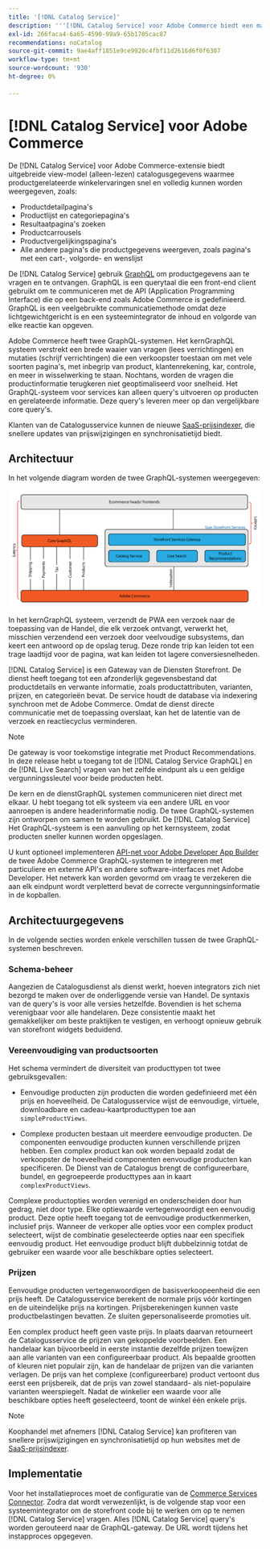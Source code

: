```yaml
---
title: '[!DNL Catalog Service]'
description: '''[!DNL Catalog Service] voor Adobe Commerce biedt een manier om de inhoud van de pagina''s met productweergaven en de pagina''s met productlijsten veel sneller op te halen dan de GraphQL-zoekopdrachten van de native Adobe Commerce.'''
exl-id: 266faca4-6a65-4590-99a9-65b1705cac87
recommendations: noCatalog
source-git-commit: 9ae4aff1851e9ce9920c4fbf11d2616d6f0f6307
workflow-type: tm+mt
source-wordcount: '930'
ht-degree: 0%

---
```


# [!DNL Catalog Service] voor Adobe Commerce

De [!DNL Catalog Service] voor Adobe Commerce-extensie biedt uitgebreide view-model (alleen-lezen) catalogusgegevens waarmee productgerelateerde winkelervaringen snel en volledig kunnen worden weergegeven, zoals:

* Productdetailpagina&#39;s
* Productlijst en categoriepagina&#39;s
* Resultaatpagina&#39;s zoeken
* Productcarrousels
* Productvergelijkingspagina&#39;s
* Alle andere pagina&#39;s die productgegevens weergeven, zoals pagina&#39;s met een cart-, volgorde- en wenslijst

De [!DNL Catalog Service] gebruik [GraphQL](https://graphql.org/) om productgegevens aan te vragen en te ontvangen. GraphQL is een querytaal die een front-end client gebruikt om te communiceren met de API (Application Programming Interface) die op een back-end zoals Adobe Commerce is gedefinieerd. GraphQL is een veelgebruikte communicatiemethode omdat deze lichtgewichtgericht is en een systeemintegrator de inhoud en volgorde van elke reactie kan opgeven.

Adobe Commerce heeft twee GraphQL-systemen. Het kernGraphQL systeem verstrekt een brede waaier van vragen (lees verrichtingen) en mutaties (schrijf verrichtingen) die een verkoopster toestaan om met vele soorten pagina&#39;s, met inbegrip van product, klantenrekening, kar, controle, en meer in wisselwerking te staan. Nochtans, worden de vragen die productinformatie terugkeren niet geoptimaliseerd voor snelheid. Het GraphQL-systeem voor services kan alleen query&#39;s uitvoeren op producten en gerelateerde informatie. Deze query&#39;s leveren meer op dan vergelijkbare core query&#39;s.

Klanten van de Catalogusservice kunnen de nieuwe [SaaS-prijsindexer](../price-index/index.md), die snellere updates van prijswijzigingen en synchronisatietijd biedt.

## Architectuur

In het volgende diagram worden de twee GraphQL-systemen weergegeven:

![Catalogusarchitectuurdiagram](assets/catalog-service-architecture.png)

In het kernGraphQL systeem, verzendt de PWA een verzoek naar de toepassing van de Handel, die elk verzoek ontvangt, verwerkt het, misschien verzendend een verzoek door veelvoudige subsystems, dan keert een antwoord op de opslag terug. Deze ronde trip kan leiden tot een trage laadtijd voor de pagina, wat kan leiden tot lagere conversiesnelheden.

[!DNL Catalog Service] is een Gateway van de Diensten Storefront. De dienst heeft toegang tot een afzonderlijk gegevensbestand dat productdetails en verwante informatie, zoals productattributen, varianten, prijzen, en categorieën bevat. De service houdt de database via indexering synchroon met de Adobe Commerce.
Omdat de dienst directe communicatie met de toepassing overslaat, kan het de latentie van de verzoek en reactiecyclus verminderen.

>[!NOTE]
>
>De gateway is voor toekomstige integratie met Product Recommendations. In deze release hebt u toegang tot de [!DNL Catalog Service GraphQL] en de [!DNL Live Search] vragen van het zelfde eindpunt als u een geldige vergunningssleutel voor beide producten hebt.

De kern en de dienstGraphQL systemen communiceren niet direct met elkaar. U hebt toegang tot elk systeem via een andere URL en voor aanroepen is andere headerinformatie nodig. De twee GraphQL-systemen zijn ontworpen om samen te worden gebruikt. De [!DNL Catalog Service] Het GraphQL-systeem is een aanvulling op het kernsysteem, zodat producten sneller kunnen worden opgeslagen.

U kunt optioneel implementeren [API-net voor Adobe Developer App Builder](https://developer.adobe.com/graphql-mesh-gateway/) de twee Adobe Commerce GraphQL-systemen te integreren met particuliere en externe API&#39;s en andere software-interfaces met Adobe Developer. Het netwerk kan worden gevormd om vraag te verzekeren die aan elk eindpunt wordt verpletterd bevat de correcte vergunningsinformatie in de kopballen.

## Architectuurgegevens

In de volgende secties worden enkele verschillen tussen de twee GraphQL-systemen beschreven.

### Schema-beheer

Aangezien de Catalogusdienst als dienst werkt, hoeven integrators zich niet bezorgd te maken over de onderliggende versie van Handel. De syntaxis van de query&#39;s is voor alle versies hetzelfde. Bovendien is het schema verenigbaar voor alle handelaren. Deze consistentie maakt het gemakkelijker om beste praktijken te vestigen, en verhoogt opnieuw gebruik van storefront widgets beduidend.

### Vereenvoudiging van productsoorten

Het schema vermindert de diversiteit van producttypen tot twee gebruiksgevallen:

* Eenvoudige producten zijn producten die worden gedefinieerd met één prijs en hoeveelheid. De Catalogusservice wijst de eenvoudige, virtuele, downloadbare en cadeau-kaartproducttypen toe aan `simpleProductViews`.

* Complexe producten bestaan uit meerdere eenvoudige producten. De componenten eenvoudige producten kunnen verschillende prijzen hebben. Een complex product kan ook worden bepaald zodat de verkoopster de hoeveelheid componenten eenvoudige producten kan specificeren. De Dienst van de Catalogus brengt de configureerbare, bundel, en gegroepeerde producttypes aan in kaart `complexProductViews`.

Complexe productopties worden verenigd en onderscheiden door hun gedrag, niet door type. Elke optiewaarde vertegenwoordigt een eenvoudig product. Deze optie heeft toegang tot de eenvoudige productkenmerken, inclusief prijs. Wanneer de verkoper alle opties voor een complex product selecteert, wijst de combinatie geselecteerde opties naar een specifiek eenvoudig product. Het eenvoudige product blijft dubbelzinnig totdat de gebruiker een waarde voor alle beschikbare opties selecteert.

### Prijzen

Eenvoudige producten vertegenwoordigen de basisverkoopeenheid die een prijs heeft. De Catalogusservice berekent de normale prijs vóór kortingen en de uiteindelijke prijs na kortingen. Prijsberekeningen kunnen vaste productbelastingen bevatten. Ze sluiten gepersonaliseerde promoties uit.

Een complex product heeft geen vaste prijs. In plaats daarvan retourneert de Catalogusservice de prijzen van gekoppelde voorbeelden. Een handelaar kan bijvoorbeeld in eerste instantie dezelfde prijzen toewijzen aan alle varianten van een configureerbaar product. Als bepaalde grootten of kleuren niet populair zijn, kan de handelaar de prijzen van die varianten verlagen. De prijs van het complexe (configureerbare) product vertoont dus eerst een prijsbereik, dat de prijs van zowel standaard- als niet-populaire varianten weerspiegelt. Nadat de winkelier een waarde voor alle beschikbare opties heeft geselecteerd, toont de winkel één enkele prijs.

>[!NOTE]
>
> Koophandel met afnemers [!DNL Catalog Service] kan profiteren van snellere prijswijzigingen en synchronisatietijd op hun websites met de [SaaS-prijsindexer](../price-index/index.md).

## Implementatie

Voor het installatieproces moet de configuratie van de [Commerce Services Connector](../landing/saas.md). Zodra dat wordt verwezenlijkt, is de volgende stap voor een systeemintegrator om de storefront code bij te werken om op te nemen [!DNL Catalog Service] vragen. Alles [!DNL Catalog Service] query&#39;s worden gerouteerd naar de GraphQL-gateway. De URL wordt tijdens het instapproces opgegeven.
